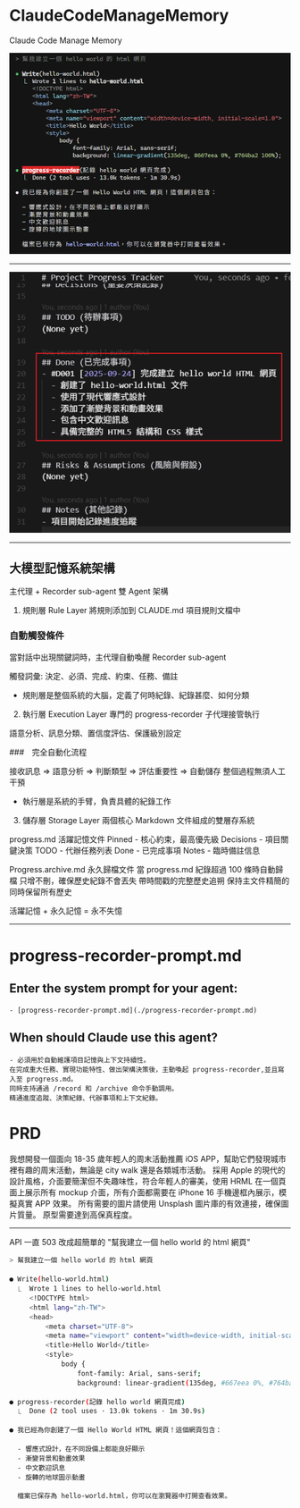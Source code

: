 # ClaudeCodeManageMemory
Claude Code Manage Memory

![ClaudeCode01](./images/ClaudeCode01.png)

---

![ClaudeCode02](./images/ClaudeCode02.png)

---

## 大模型記憶系統架構
主代理 + Recorder sub-agent 雙 Agent 架構
1. 規則層 Rule Layer
將規則添加到 CLAUDE.md 項目規則文檔中
### 自動觸發條件
當對話中出現關鍵詞時，主代理自動喚醒 Recorder sub-agent

觸發詞彙: 決定、必須、完成、約束、任務、備註

* 規則層是整個系統的大腦，定義了何時紀錄、紀錄甚麼、如何分類

2. 執行層 Execution Layer
專門的 progress-recorder 子代理接管執行

語意分析、訊息分類、置信度評估、保護級別設定

###　完全自動化流程

接收訊息 => 語意分析 => 判斷類型 => 評估重要性 => 自動儲存
整個過程無須人工干預

* 執行層是系統的手臂，負責具體的紀錄工作 

3. 儲存層 Storage Layer
兩個核心 Markdown 文件組成的雙層存系統

progress.md 活躍記憶文件
    Pinned - 核心約束，最高優先級
    Decisions - 項目關鍵決策
    TODO - 代辦任務列表
    Done - 已完成事項
    Notes - 臨時備註信息

Progress.archive.md 永久歸檔文件
    當 progress.md 紀錄超過 100 條時自動歸檔
    只增不刪，確保歷史紀錄不會丟失
    帶時間戳的完整歷史追朔
    保持主文件精簡的同時保留所有歷史

活躍記憶 + 永久記憶 = 永不失憶

---

# progress-recorder-prompt.md
## Enter the system prompt for your agent: 
    - [progress-recorder-prompt.md](./progress-recorder-prompt.md)
## When should Claude use this agent?
    - 必須用於自動維護項目記憶與上下文持續性。
    在完成重大任務、實現功能特性、做出架構決策後，主動喚起 progress-recorder,並且寫入至 progress.md。
    同時支持通過 /record 和 /archive 命令手動調用。
    精通進度追蹤、決策紀錄、代辦事項和上下文紀錄。

# PRD
我想開發一個面向 18-35 歲年輕人的周末活動推薦 iOS APP，幫助它們發現城市裡有趣的周末活動，無論是 city walk 還是各類城市活動。
採用 Apple 的現代的設計風格，介面要簡潔但不失趣味性，符合年輕人的審美，使用 HRML 在一個頁面上展示所有 mockup 介面，所有介面都需要在 iPhone 16 手機邊框內展示，模擬真實 APP 效果。
所有需要的圖片請使用 Unsplash 圖片庫的有效連接，確保圖片質量。
原型需要達到高保真程度。

---

API 一直 503 改成超簡單的 "幫我建立一個 hello world 的 html 網頁"

```bash
> 幫我建立一個 hello world 的 html 網頁

● Write(hello-world.html)
  ⎿  Wrote 1 lines to hello-world.html
     <!DOCTYPE html>
     <html lang="zh-TW">
     <head>
         <meta charset="UTF-8">
         <meta name="viewport" content="width=device-width, initial-scale=1.0">      
         <title>Hello World</title>
         <style>
             body {
                 font-family: Arial, sans-serif;
                 background: linear-gradient(135deg, #667eea 0%, #764ba2 100%);      

● progress-recorder(記錄 hello world 網頁完成)
  ⎿  Done (2 tool uses · 13.0k tokens · 1m 30.9s)

● 我已經為你創建了一個 Hello World HTML 網頁！這個網頁包含：

  - 響應式設計，在不同設備上都能良好顯示
  - 漸變背景和動畫效果
  - 中文歡迎訊息
  - 旋轉的地球圖示動畫

  檔案已保存為 hello-world.html，你可以在瀏覽器中打開查看效果。
```